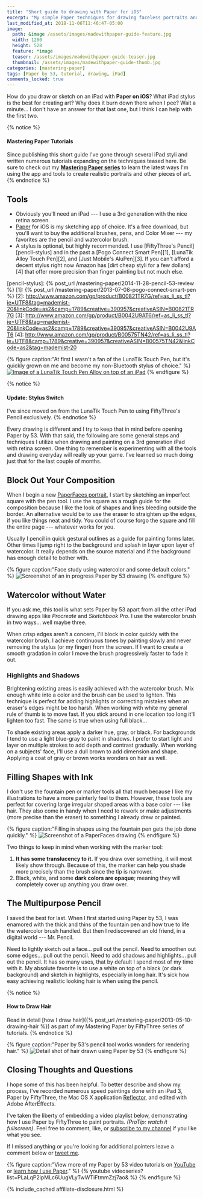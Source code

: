 ```yaml
---
title: "Short guide to drawing with Paper for iOS"
excerpt: "My simple Paper techniques for drawing faceless portraits and landscapes on an iPad."
last_modified_at: 2018-11-06T11:46:47-05:00
image: 
  path: &image /assets/images/madewithpaper-guide-feature.jpg
  width: 1280
  height: 528
  feature: *image
  teaser: /assets/images/madewithpaper-guide-teaser.jpg
  thumbnail: /assets/images/madewithpaper-guide-thumb.jpg
categories: [mastering-paper]
tags: [Paper by 53, tutorial, drawing, iPad]
comments_locked: true
---
```


How do you draw or sketch on an iPad with **Paper on iOS**? What iPad stylus is the best for creating art? Why does it burn down there when I pee? Wait a minute... I don't have an answer for that last one, but I think I can help with the first two.

{% notice %}
#### Mastering Paper Tutorials

Since publishing this short guide I've gone through several iPad styli and written numerous tutorials expanding on the techniques teased here. Be sure to check out my [**Mastering Paper series**](/mastering-paper/) to learn the latest ways I'm using the app and tools to create realistic portraits and other pieces of art. 
{% endnotice %}

## Tools

-	Obviously you'll need an iPad --- I use a 3rd generation with the nice retina screen.
- [Paper](http://www.fiftythree.com/paper/) for iOS is my sketching app of choice. It's a free download, but you'll want to buy the additional brushes, pens, and Color Mixer --- my favorites are the pencil and watercolor brush.
- A stylus is optional, but highly recommended. I use [FiftyThree's Pencil][pencil-stylus] and in the past a [Pogo Connect Smart Pen][1], [LunaTik Alloy Touch Pen][2], and [Just Mobile's AluPen][3]. If you can't afford a decent stylus right now Amazon has [dirt cheap styli for a few dollars][4] that offer more precision than finger painting but not much else.

[pencil-stylus]: {% post_url /mastering-paper/2014-11-28-pencil-53-review %}
[1]: {% post_url /mastering-paper/2013-07-08-pogo-connect-smart-pen %}
[2]: http://www.amazon.com/gp/product/B00821TR7G/ref=as_li_ss_tl?ie=UTF8&tag=mademist-20&linkCode=as2&camp=1789&creative=390957&creativeASIN=B00821TR7G
[3]: http://www.amazon.com/gp/product/B0042U9AT6/ref=as_li_ss_tl?ie=UTF8&tag=mademist-20&linkCode=as2&camp=1789&creative=390957&creativeASIN=B0042U9AT6
[4]: http://www.amazon.com/gp/product/B00575TN42/ref=as_li_ss_tl?ie=UTF8&camp=1789&creative=390957&creativeASIN=B00575TN42&linkCode=as2&tag=mademist-20

{% figure caption:"At first I wasn't a fan of the LunaTik Touch Pen, but it's quickly grown on me and become my non-Bluetooth stylus of choice." %}
[![Image of a LunaTik Touch Pen Alloy on top of an iPad](/assets/images/lunatik-touch-pen.jpg)](http://www.amazon.com/gp/product/B00821TR7G/ref=as_li_ss_tl?ie=UTF8&tag=mademist-20&linkCode=as2&camp=178&creative=390957&creativeASIN=B00821TR7G)
{% endfigure %}

{% notice %}
#### Update: Stylus Switch

I've since moved on from the LunaTik Touch Pen to using FiftyThree's Pencil exclusively.
{% endnotice %}

Every drawing is different and I try to keep that in mind before opening Paper by 53. With that said, the following are some general steps and techniques I utilize when drawing and painting on a 3rd generation iPad with retina screen. One thing to remember is experimenting with all the tools and drawing everyday will really up your game. I've learned so much doing just that for the last couple of months.

## Block Out Your Composition

When I begin a new [PaperFaces portrait](/paperfaces/), I start by sketching an imperfect square with the pen tool. I use the square as a rough guide for the composition because I like the look of shapes and lines bleeding outside the border. An alternative would be to use the eraser to straighten up the edges, if you like things neat and tidy. You could of course forgo the square and fill the entire page --- whatever works for you.

Usually I pencil in quick gestural outlines as a guide for painting forms later. Other times I jump right to the background and splash in layer upon layer of watercolor. It really depends on the source material and if the background has enough detail to bother with.

{% figure caption:"Face study using watercolor and some default colors." %}
![Screenshot of an in progress Paper by 53 drawing](/assets/images/girl-madewithpaper-in-progress.jpg)
{% endfigure %}

## Watercolor without Water

If you ask me, this tool is what sets Paper by 53 apart from all the other iPad drawing apps like *Procreate* and *Sketchbook Pro*. I use the watercolor brush in two ways... well maybe three.

When crisp edges aren't a concern, I'll block in color quickly with the watercolor brush. I achieve continuous tones by painting slowly and never removing the stylus (or my finger) from the screen. If I want to create a smooth gradation in color I move the brush progressively faster to fade it out.

### Highlights and Shadows

Brightening existing areas is easily achieved with the watercolor brush. Mix enough white into a color and the brush can be used to lighten. This technique is perfect for adding highlights or correcting mistakes when an eraser's edges might be too harsh. When working with white my general rule of thumb is to move fast. If you stick around in one location too long it'll lighten too fast. The same is true when using full black...

To shade existing areas apply a darker hue, gray, or black. For backgrounds I tend to use a light blue-gray to paint in shadows. I prefer to start light and layer on multiple strokes to add depth and contrast gradually. When working on a subjects' face, I'll use a dull brown to add dimension and shape. Applying a coat of gray or brown works wonders on hair as well.

## Filling Shapes with Ink

I don't use the fountain pen  or marker tools all that much because I like my illustrations to have a more painterly feel to them. However, these tools are perfect for covering  large irregular shaped areas with a base color --- like hair. They also come in handy when I need to rework or make adjustments (more precise than the eraser) to something I already drew or painted.

{% figure caption:"Filling in shapes using the fountain pen gets the job done quickly." %}
![Screenshot of a PaperFaces drawing](/assets/images/madewithpaper-filling-shapes.jpg)
{% endfigure %}

Two things to keep in mind when working with the marker tool:

1.	**It has some translucency to it.** If you draw over something, it will most likely show through. Because of this, the marker can  help you shade more precisely than the  brush since the tip is narrower.
2.	Black, white, and some **dark colors are opaque**; meaning they will completely cover up anything you draw over.

## The Multipurpose Pencil

I saved the best for last. When I first started using Paper by 53, I was enamored with the thick and thins of the fountain pen and how true to life the watercolor brush handled. But then I rediscovered an old friend, in a digital world --- Mr. Pencil.

Need to lightly sketch out a face... pull out the pencil. Need to smoothen out some edges... pull out the pencil. Need to add shadows and highlights... pull out the pencil. It has so many uses, that by default I spend most of my time with it. My absolute favorite is to use a white on top of a black (or dark background) and sketch in highlights, especially in long hair. It's sick how easy achieving realistic looking hair is when using the pencil.

{% notice %}
#### How to Draw Hair

Read in detail [how I draw hair]({% post_url /mastering-paper/2013-05-10-drawing-hair %}) as part of my Mastering Paper by FiftyThree series of tutorials.
{% endnotice %}

{% figure caption:"Paper by 53's pencil tool works wonders for rendering hair." %}
![Detail shot of hair drawn using Paper by 53](/assets/images/madewithpaper-hair-detail.jpg)
{% endfigure %}

## Closing Thoughts and Questions

I hope some of this has been helpful. To better describe and show my process, I've recorded numerous speed paintings done with an iPad 3, Paper by FiftyThree, the Mac OS X application [Reflector](http://reflectorapp.com/), and edited with Adobe AfterEffects. 

I've taken the liberty of embedding a video playlist below, demonstrating how I use Paper by FiftyThree to paint portraits. *(ProTip: watch it fullscreen)*. Feel free to comment, like, or [subscribe to my channel](https://www.youtube.com/user/anotherjpeg "Subscribe to Michael Rose's YouTube Channel") if you like what you see.

If I missed anything or you're looking for additional pointers leave a comment below or [tweet me](https://twitter.com/mmistakes).

{% figure caption:"View more of my Paper by 53 video tutorials on [YouTube](https://www.youtube.com/user/anotherjpeg) or [learn how I use Paper](/mastering-paper/)." %}
{% youtube videoseries?list=PLaLqP2ipMLc6UugVLyTwWTiFtmmZzj7ao&amp; %}
{% endfigure %}

{% include_cached affiliate-disclosure.html %}
